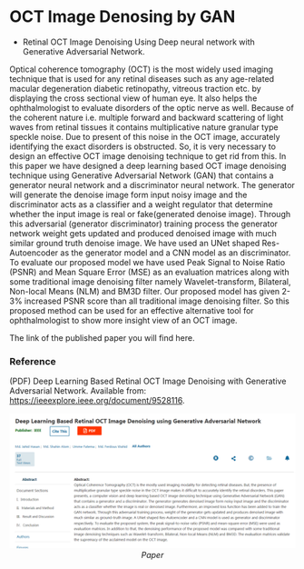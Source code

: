 # OCT Image Denosing by GAN
+ Retinal OCT Image Denoising Using Deep neural network with Generative Adversarial Network.

Optical coherence tomography (OCT) is the most widely used imaging technique that is used for any retinal diseases such as any age-related macular degeneration diabetic retinopathy, vitreous traction etc. by displaying the cross sectional view of human eye. It also helps the ophthalmologist to evaluate disorders of the optic nerve as well. Because of the coherent nature i.e. multiple forward and backward scattering of light waves from retinal tissues it contains multiplicative nature granular type speckle noise. Due to present of this noise in the OCT image, accurately identifying the exact disorders is obstructed. So, it is very necessary to design an effective OCT image denoising technique to get rid from this. In this paper we have designed a deep learning based OCT image denoising technique using Generative Adversarial Network (GAN) that contains a generator neural network and a discriminator neural network. The generator will generate the denoise image form input noisy image and the discriminator acts as a classifier and a weight regulator that determine whether the input image is real or fake(generated denoise image). Through this adversarial (generator discriminator) training process the generator network weight gets updated and produced denoised image with much similar ground truth denoise image. We have used an UNet shaped Res-Autoencoder as the generator model and a CNN model as an discriminator. To evaluate our proposed model we have used Peak Signal to Noise Ratio (PSNR) and Mean Square Error (MSE) as an evaluation matrices along with some traditional image denoising filter namely Wavelet-transform, Bilateral, Non-local Means (NLM) and BM3D filter. Our proposed model has given 2-3% increased PSNR score than all traditional image denoising filter. So this proposed method can be used for an effective alternative tool for ophthalmologist to show more insight view of an OCT image.


The link of the published paper you will find here.

### Reference
(PDF) Deep Learning Based Retinal OCT Image Denoising with Generative Adversarial Network. Available from: https://ieeexplore.ieee.org/document/9528116.

<p align="center">
  <img src="ref/paper.png"><br/>
  <i>Paper</i>
</p>
